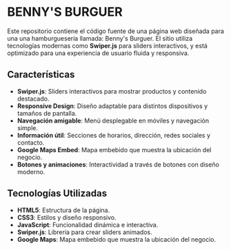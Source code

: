 # BENNY'S BURGUER

Este repositorio contiene el código fuente de una página web diseñada para una una hamburguesería llamada: Benny's Burguer. El sitio utiliza tecnologías modernas como **Swiper.js** para sliders interactivos, y está optimizado para una experiencia de usuario fluida y responsiva.

## Características

- **Swiper.js**: Sliders interactivos para mostrar productos y contenido destacado.
- **Responsive Design**: Diseño adaptable para distintos dispositivos y tamaños de pantalla.
- **Navegación amigable**: Menú desplegable en móviles y navegación simple.
- **Información útil**: Secciones de horarios, dirección, redes sociales y contacto.
- **Google Maps Embed**: Mapa embebido que muestra la ubicación del negocio.
- **Botones y animaciones**: Interactividad a través de botones con diseño moderno.

## Tecnologías Utilizadas

- **HTML5**: Estructura de la página.
- **CSS3**: Estilos y diseño responsivo.
- **JavaScript**: Funcionalidad dinámica e interactiva.
- **Swiper.js**: Librería para crear sliders animados.
- **Google Maps**: Mapa embebido que muestra la ubicación del negocio.
